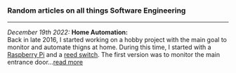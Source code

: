 ### Random articles on all things Software Engineering
-----

_December 19th 2022:_ 
**Home Automation:**<br/>
Back in late 2016, I started working on a hobby project with the main goal to monitor and automate thigns at home. During this time, I started with a [Raspberry Pi](https://en.wikipedia.org/wiki/Raspberry_Pi) and a [reed switch](https://en.wikipedia.org/wiki/Reed_switch). The first version was to monitor the main entrance door...[read more](https://gmrock.github.io/website/homeautomation)

